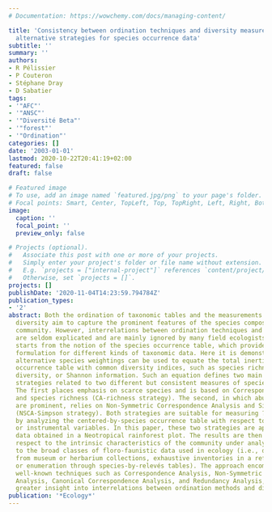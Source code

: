```yaml
---
# Documentation: https://wowchemy.com/docs/managing-content/

title: 'Consistency between ordination techniques and diversity measurements: two
  alternative strategies for species occurrence data'
subtitle: ''
summary: ''
authors:
- R Pélissier
- P Couteron
- Stéphane Dray
- D Sabatier
tags:
- '"AFC"'
- '"ANSC"'
- '"Diversité Beta"'
- '"forest"'
- '"Ordination"'
categories: []
date: '2003-01-01'
lastmod: 2020-10-22T20:41:19+02:00
featured: false
draft: false

# Featured image
# To use, add an image named `featured.jpg/png` to your page's folder.
# Focal points: Smart, Center, TopLeft, Top, TopRight, Left, Right, BottomLeft, Bottom, BottomRight.
image:
  caption: ''
  focal_point: ''
  preview_only: false

# Projects (optional).
#   Associate this post with one or more of your projects.
#   Simply enter your project's folder or file name without extension.
#   E.g. `projects = ["internal-project"]` references `content/project/deep-learning/index.md`.
#   Otherwise, set `projects = []`.
projects: []
publishDate: '2020-11-04T14:23:59.794784Z'
publication_types:
- '2'
abstract: Both the ordination of taxonomic tables and the measurements of species
  diversity aim to capture the prominent features of the species composition of a
  community. However, interrelations between ordination techniques and diversity measurements
  are seldom explicated and are mainly ignored by many field ecologists. This paper
  starts from the notion of the species occurrence table, which provides a unifying
  formulation for different kinds of taxonomic data. Here it is demonstrated that
  alternative species weightings can be used to equate the total inertia of a centered-by-species
  occurrence table with common diversity indices, such as species richness, Simpson
  diversity, or Shannon information. Such an equation defines two main ordination
  strategies related to two different but consistent measures of species diversity.
  The first places emphasis on scarce species and is based on Correspondence Analysis
  and species richness (CA-richness strategy). The second, in which abundant species
  are prominent, relies on Non-Symmetric Correspondence Analysis and Simpson diversity
  (NSCA-Simpson strategy). Both strategies are suitable for measuring ? and ? diversity
  by analyzing the centered-by-species occurrence table with respect to external environmental
  or instrumental variables. In this paper, these two strategies are applied to ecological
  data obtained in a Neotropical rainforest plot. The results are then discussed with
  respect to the intrinsic characteristics of the community under analysis, and also
  to the broad classes of floro-faunistic data used in ecology (i.e., data gathered
  from museum or herbarium collections, exhaustive inventories in a reference plot,
  or enumeration through species-by-relevés tables). The approach encompasses several
  well-known techniques such as Correspondence Analysis, Non-Symmetric Correspondence
  Analysis, Canonical Correspondence Analysis, and Redundancy Analysis, and provides
  greater insight into interrelations between ordination methods and diversity studies.
publication: '*Ecology*'
---
```

